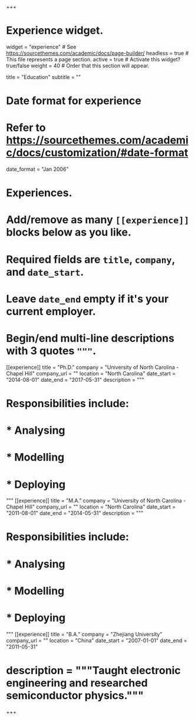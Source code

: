 +++
# Experience widget.
widget = "experience"  # See https://sourcethemes.com/academic/docs/page-builder/
headless = true  # This file represents a page section.
active = true  # Activate this widget? true/false
weight = 40  # Order that this section will appear.

title = "Education"
subtitle = ""

# Date format for experience
#   Refer to https://sourcethemes.com/academic/docs/customization/#date-format
date_format = "Jan 2006"

# Experiences.
#   Add/remove as many `[[experience]]` blocks below as you like.
#   Required fields are `title`, `company`, and `date_start`.
#   Leave `date_end` empty if it's your current employer.
#   Begin/end multi-line descriptions with 3 quotes `"""`.
[[experience]]
  title = "Ph.D."
  company = "University of North Carolina - Chapel Hill"
  company_url = ""
  location = "North Carolina"
  date_start = "2014-08-01"
  date_end = "2017-05-31"
  description = """
  # Responsibilities include:
  
  # * Analysing
  # * Modelling
  # * Deploying
  """
[[experience]]
  title = "M.A."
  company = "University of North Carolina - Chapel Hill"
  company_url = ""
  location = "North Carolina"
  date_start = "2011-08-01"
  date_end = "2014-05-31"
  description = """
  # Responsibilities include:
  
  # * Analysing
  # * Modelling
  # * Deploying
  """
[[experience]]
  title = "B.A."
  company = "Zhejiang University"
  company_url = ""
  location = "China"
  date_start = "2007-01-01"
  date_end = "2011-05-31"
  # description = """Taught electronic engineering and researched semiconductor physics."""

+++
